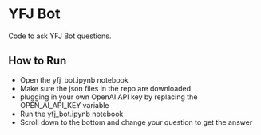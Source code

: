 # YFJ Bot
 Code to ask YFJ Bot questions. 

## How to Run 
 * Open the yfj_bot.ipynb notebook
 * Make sure the json files in the repo are downloaded
 * plugging in your own OpenAI API key by replacing the OPEN_AI_API_KEY variable 
 * Run the yfj_bot.ipynb notebook
 * Scroll down to the bottom and change your question to get the answer
